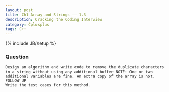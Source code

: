 ```yaml
---
layout: post
title: Ch1 Array and Strings —— 1.3
description: Cracking the Coding Interview
category: Cplusplus
tags: C++
---
```

{% include JB/setup %}

### Question

	Design an algorithm and write code to remove the duplicate characters in a string without using any additional buffer NOTE: One or two additional variables are fine. An extra copy of the array is not.
	FOLLOW UP
	Write the test cases for this method.

